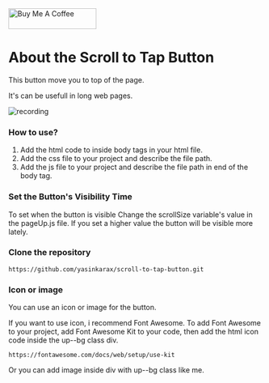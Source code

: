 <a href="https://www.buymeacoffee.com/yasinkara" target="_blank">
<img src="https://cdn.buymeacoffee.com/buttons/default-orange.png" alt="Buy Me A Coffee" height="41" width="174">
</a>


# About the Scroll to Tap Button
This button move you to top of the page.

It's can be usefull in long web pages.

![recording](https://i.hizliresim.com/8uzm8hf.gif)

### How to use?
1. Add the html code to inside body tags in your html file.
2. Add the css file to your project and describe the file path.
3. Add the js file to your project and describe the file path in end of the body tag.

### Set the Button's Visibility Time
To set when the button is visible Change the scrollSize variable's value in the pageUp.js file.
If you set a higher value the button will be visible more lately.

### Clone the repository
``` https://github.com/yasinkarax/scroll-to-tap-button.git ```

### Icon or image
You can use an icon or image for the button.

If you want to use icon, i recommend Font Awesome.
To add Font Awesome to your project, add Font Awesome Kit to your code, then add the html icon code inside the up--bg class div.

```https://fontawesome.com/docs/web/setup/use-kit```

Or you can add image inside div with up--bg class like me.
